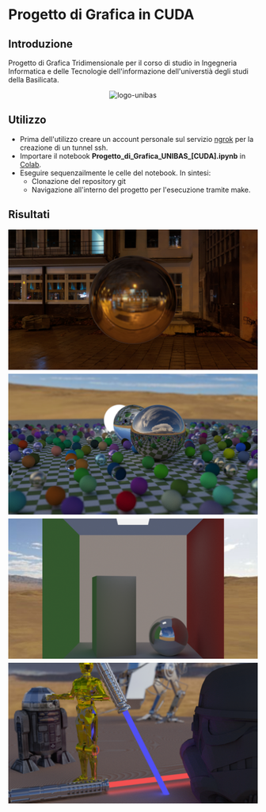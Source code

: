 # Progetto di Grafica in CUDA

## Introduzione

Progetto di Grafica Tridimensionale per il corso di studio in Ingegneria Informatica e delle Tecnologie dell'informazione dell'universtià degli studi della Basilicata.

<p align="center">
  <img src="https://i.ibb.co/09MYJXc/logo-unibas-b.png" alt="logo-unibas"></a>
</p>

## Utilizzo

- Prima dell'utilizzo creare un account personale sul servizio [ngrok](https://ngrok.com/) per la creazione di un tunnel ssh.
- Importare il notebook **Progetto_di_Grafica_UNIBAS_[CUDA].ipynb** in [Colab](https://colab.research.google.com/).
- Eseguire sequenzailmente le celle del notebook. In sintesi:
    - Clonazione del repository git
    - Navigazione all'interno del progetto per l'esecuzione tramite make.


## Risultati
<img style="padding-bottom: 5px" alt="" src="risultati/sky_box.jpg?raw=true">
<img style="padding-bottom: 5px" alt="" src="risultati/sfere.jpg?raw=true">
<img style="padding-bottom: 5px" alt="" src="risultati/cornel_box.jpg?raw=true">
<img style="padding-bottom: 5px" alt="" src="risultati/star_wars.jpg?raw=true">
<img style="padding-bottom: 5px" alt="" src="risultati/gallery.gif?raw=true">
